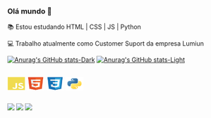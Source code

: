 ### Olá mundo 👋

<p>📚 Estou estudando HTML | CSS | JS | Python</p>
<p>💻 Trabalho atualmente como Customer Suport da empresa Lumiun</p>


[![Anurag's GitHub stats-Dark](https://github-readme-stats.vercel.app/api?username=guiiBecker&show_icons=true&theme=tokyonight#gh-dark-mode-only)](https://github.com/anuraghazra/github-readme-stats#gh-dark-mode-only)
[![Anurag's GitHub stats-Light](https://github-readme-stats.vercel.app/api?username=guiiBecker&show_icons=true&theme=default#gh-light-mode-only)](https://github.com/anuraghazra/github-readme-stats#gh-light-mode-only)


<div style="display: inline_block"><br>
  <img align="center" alt="gui-JS" height="30" width="40" src="https://raw.githubusercontent.com/devicons/devicon/master/icons/javascript/javascript-plain.svg">
 <!--- <img align="center" alt="gui-React" height="30" width="40" src="https://raw.githubusercontent.com/devicons/devicon/master/icons/react/react-original.svg">--->
  <img align="center" alt="gui-HTML" height="30" width="40" src="https://raw.githubusercontent.com/devicons/devicon/master/icons/html5/html5-original.svg">
  <img align="center" alt="gui-CSS" height="30" width="40" src="https://raw.githubusercontent.com/devicons/devicon/master/icons/css3/css3-original.svg">
  <img align="center" alt="gui-Python" height="30" width="40" src="https://raw.githubusercontent.com/devicons/devicon/master/icons/python/python-original.svg">
</div>

##
<div>
 <a href="www.linkedin.com/in/guilherme-gottschefski-becker-841b44236" target="_blank"><img src="https://img.shields.io/badge/LinkedIn-0077B5?style=for-the-badge&logo=linkedin&logoColor=white" target=_blank"></a>
 <a href="#" target"blank"><img src="https://img.shields.io/badge/Instagram-E4405F?style=for-the-badge&logo=instagram&logoColor=white" targer="blank"></a>
 <a href="mailto:guilhermegbecker@gmail.com"><img src="https://img.shields.io/badge/Gmail-D14836?style=for-the-badge&logo=gmail&logoColor=white" target="blank"></a>
  
</div>
